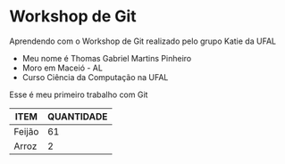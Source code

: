 # Workshop de Git
Aprendendo com o Workshop de Git realizado pelo grupo Katie da UFAL

- Meu nome é Thomas Gabriel Martins Pinheiro
- Moro em Maceió - AL
- Curso Ciência da Computação na UFAL

Esse é meu primeiro trabalho com Git  

| ITEM | QUANTIDADE |
| - | - |
| Feijão | 61 |
| Arroz | 2 |